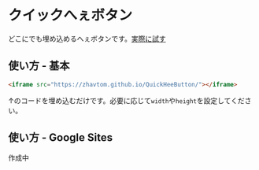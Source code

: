 # クイックへぇボタン

どこにでも埋め込めるへぇボタンです。[実際に試す](https://zhavtom.github.io/QuickHeeButton/)



## 使い方 - 基本

```html
<iframe src="https://zhavtom.github.io/QuickHeeButton/"></iframe>
```

↑のコードを埋め込むだけです。必要に応じて`width`や`height`を設定してください。



## 使い方 - Google Sites

作成中

